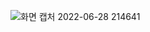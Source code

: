 
![화면 캡처 2022-06-28 214641](https://user-images.githubusercontent.com/100203726/176185583-b3c79c97-ac6e-4a5b-ad37-b3b05af6db9c.jpg)
